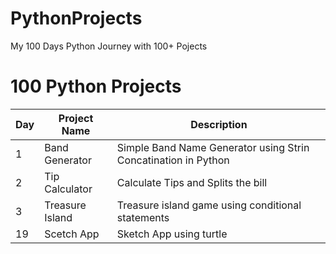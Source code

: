 # PythonProjects

My 100 Days Python Journey with 100+ Pojects

# 100 Python Projects

| Day | Project Name       | Description                                                    |
|-----|--------------------|----------------------------------------------------------------|
| 1   | Band Generator     | Simple Band Name Generator using Strin Concatination in Python |
| 2   | Tip Calculator     | Calculate Tips and Splits the bill                             |
| 3   | Treasure Island    | Treasure island game using conditional statements              |
| 19  | Scetch App         | Sketch App using turtle                                        |
